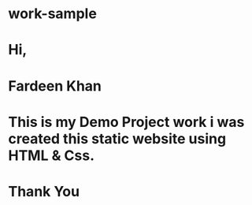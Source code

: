 # work-sample
# Hi,
# Fardeen Khan
# This is my Demo Project work i was created this static website using HTML & Css.
# Thank You
